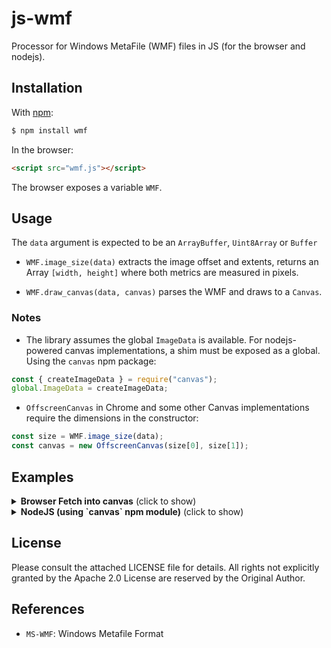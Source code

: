 # js-wmf

Processor for Windows MetaFile (WMF) files in JS (for the browser and nodejs).


## Installation

With [npm](https://www.npmjs.org/package/wmf):

```bash
$ npm install wmf
```

In the browser:

```html
<script src="wmf.js"></script>
```

The browser exposes a variable `WMF`.


## Usage

The `data` argument is expected to be an `ArrayBuffer`, `Uint8Array` or `Buffer`

- `WMF.image_size(data)` extracts the image offset and extents, returns an Array
  `[width, height]` where both metrics are measured in pixels.

- `WMF.draw_canvas(data, canvas)` parses the WMF and draws to a `Canvas`.

### Notes

- The library assumes the global `ImageData` is available.  For nodejs-powered
  canvas implementations, a shim must be exposed as a global. Using the `canvas`
  npm package:

```js
const { createImageData } = require("canvas");
global.ImageData = createImageData;
```

- `OffscreenCanvas` in Chrome and some other Canvas implementations require
  the dimensions in the constructor:

```js
const size = WMF.image_size(data);
const canvas = new OffscreenCanvas(size[0], size[1]);
```


## Examples

<details>
  <summary><b>Browser Fetch into canvas</b> (click to show)</summary>

```js
// assume `canvas` is a DOM element
(async() => {
  const res = await fetch("url/for/image.wmf");
  const ab = await res.arrayBuffer();
  WMF.draw_canvas(ab, document.getElementById("canvas"));
})();
```

</details>

<details>
  <summary><b>NodeJS (using `canvas` npm module)</b> (click to show)</summary>

```js
const { createCanvas, createImageData } = require("canvas");
global.ImageData = createImageData;

const size = WMF.image_size(data);
const canvas = createCanvas(size[0], size[1]);
WMF.draw_canvas(data, canvas);
```

</details>


## License

Please consult the attached LICENSE file for details.  All rights not explicitly
granted by the Apache 2.0 License are reserved by the Original Author.


## References

 - `MS-WMF`: Windows Metafile Format

